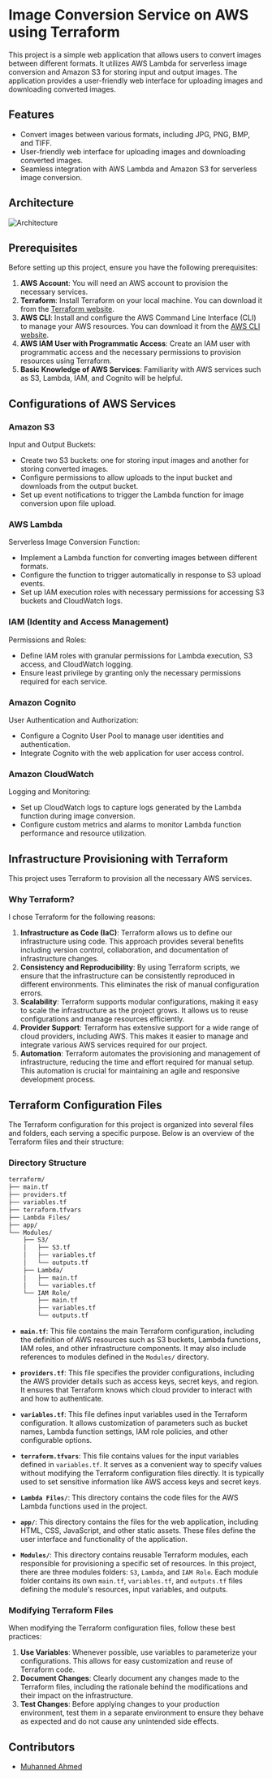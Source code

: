 # Image Conversion Service on AWS using Terraform

This project is a simple web application that allows users to convert images between different formats. It utilizes AWS Lambda for serverless image conversion and Amazon S3 for storing input and output images. The application provides a user-friendly web interface for uploading images and downloading converted images.


## Features

- Convert images between various formats, including JPG, PNG, BMP, and TIFF.
- User-friendly web interface for uploading images and downloading converted images.
- Seamless integration with AWS Lambda and Amazon S3 for serverless image conversion.


## Architecture

![Architecture](https://github.com/MuhanedAhmed/MuhanedAhmed-Image-Conversion-Service-on-AWS-using-Terraform/assets/154678423/d537fe52-782f-4d18-8e8b-3613ea178d7c)


## Prerequisites

Before setting up this project, ensure you have the following prerequisites:

1. **AWS Account**: You will need an AWS account to provision the necessary services.
2. **Terraform**: Install Terraform on your local machine. You can download it from the [Terraform website](https://www.terraform.io/downloads.html).
3. **AWS CLI**: Install and configure the AWS Command Line Interface (CLI) to manage your AWS resources. You can download it from the [AWS CLI website](https://aws.amazon.com/cli/).
4. **AWS IAM User with Programmatic Access**: Create an IAM user with programmatic access and the necessary permissions to provision resources using Terraform.
5. **Basic Knowledge of AWS Services**: Familiarity with AWS services such as S3, Lambda, IAM, and Cognito will be helpful.


## Configurations of AWS Services

### Amazon S3
Input and Output Buckets:
- Create two S3 buckets: one for storing input images and another for storing converted images.
- Configure permissions to allow uploads to the input bucket and downloads from the output bucket.
- Set up event notifications to trigger the Lambda function for image conversion upon file upload.

### AWS Lambda
Serverless Image Conversion Function:
- Implement a Lambda function for converting images between different formats.
- Configure the function to trigger automatically in response to S3 upload events.
- Set up IAM execution roles with necessary permissions for accessing S3 buckets and CloudWatch logs.

### IAM (Identity and Access Management)
Permissions and Roles:
- Define IAM roles with granular permissions for Lambda execution, S3 access, and CloudWatch logging.
- Ensure least privilege by granting only the necessary permissions required for each service.

### Amazon Cognito
User Authentication and Authorization:
- Configure a Cognito User Pool to manage user identities and authentication.
- Integrate Cognito with the web application for user access control.

### Amazon CloudWatch
Logging and Monitoring:
- Set up CloudWatch logs to capture logs generated by the Lambda function during image conversion.
- Configure custom metrics and alarms to monitor Lambda function performance and resource utilization.

## Infrastructure Provisioning with Terraform

This project uses Terraform to provision all the necessary AWS services.

### Why Terraform?

I chose Terraform for the following reasons:

1. **Infrastructure as Code (IaC)**: Terraform allows us to define our infrastructure using code. This approach provides several benefits including version control, collaboration, and documentation of infrastructure changes.
2. **Consistency and Reproducibility**: By using Terraform scripts, we ensure that the infrastructure can be consistently reproduced in different environments. This eliminates the risk of manual configuration errors.
3. **Scalability**: Terraform supports modular configurations, making it easy to scale the infrastructure as the project grows. It allows us to reuse configurations and manage resources efficiently.
4. **Provider Support**: Terraform has extensive support for a wide range of cloud providers, including AWS. This makes it easier to manage and integrate various AWS services required for our project.
5. **Automation**: Terraform automates the provisioning and management of infrastructure, reducing the time and effort required for manual setup. This automation is crucial for maintaining an agile and responsive development process.


## Terraform Configuration Files

The Terraform configuration for this project is organized into several files and folders, each serving a specific purpose. Below is an overview of the Terraform files and their structure:

### Directory Structure
```bash
terraform/
├── main.tf
├── providers.tf
├── variables.tf
├── terraform.tfvars
├── Lambda Files/
├── app/
└── Modules/
    ├── S3/
    │   ├── S3.tf
    │   ├── variables.tf
    │   └── outputs.tf
    ├── Lambda/
    │   ├── main.tf
    │   └── variables.tf
    └── IAM Role/
        ├── main.tf
        ├── variables.tf
        └── outputs.tf
```
- **`main.tf`**: This file contains the main Terraform configuration, including the definition of AWS resources such as S3 buckets, Lambda functions, IAM roles, and other infrastructure components. It may also include references to modules defined in the `Modules/` directory.

- **`providers.tf`**: This file specifies the provider configurations, including the AWS provider details such as access keys, secret keys, and region. It ensures that Terraform knows which cloud provider to interact with and how to authenticate.

- **`variables.tf`**: This file defines input variables used in the Terraform configuration. It allows customization of parameters such as bucket names, Lambda function settings, IAM role policies, and other configurable options.

- **`terraform.tfvars`**: This file contains values for the input variables defined in `variables.tf`. It serves as a convenient way to specify values without modifying the Terraform configuration files directly. It is typically used to set sensitive information like AWS access keys and secret keys.

- **`Lambda Files/`**: This directory contains the code files for the AWS Lambda functions used in the project.

- **`app/`**: This directory contains the files for the web application, including HTML, CSS, JavaScript, and other static assets. These files define the user interface and functionality of the application.

- **`Modules/`**: This directory contains reusable Terraform modules, each responsible for provisioning a specific set of resources. In this project, there are three modules folders: `S3`, `Lambda`, and `IAM Role`. Each module folder contains its own `main.tf`, `variables.tf`, and `outputs.tf` files defining the module's resources, input variables, and outputs.

### Modifying Terraform Files

When modifying the Terraform configuration files, follow these best practices:

1. **Use Variables**: Whenever possible, use variables to parameterize your configurations. This allows for easy customization and reuse of Terraform code.
2. **Document Changes**: Clearly document any changes made to the Terraform files, including the rationale behind the modifications and their impact on the infrastructure.
3. **Test Changes**: Before applying changes to your production environment, test them in a separate environment to ensure they behave as expected and do not cause any unintended side effects.


## Contributors

- [Muhanned Ahmed](https://github.com/MuhanedAhmed)
